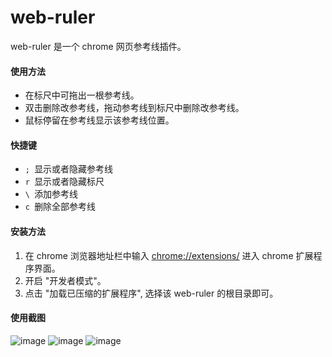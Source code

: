 # web-ruler

web-ruler 是一个 chrome 网页参考线插件。

#### 使用方法
* 在标尺中可拖出一根参考线。
* 双击删除改参考线，拖动参考线到标尺中删除改参考线。
* 鼠标停留在参考线显示该参考线位置。

#### 快捷键
* `; `显示或者隐藏参考线
* `r `显示或者隐藏标尺
* `\ `添加参考线
* `c `删除全部参考线

#### 安装方法
1. 在 chrome 浏览器地址栏中输入 [chrome://extensions/](chrome://extensions/) 进入 chrome 扩展程序界面。
2. 开启 "开发者模式"。 
3. 点击 "加载已压缩的扩展程序", 选择该 web-ruler 的根目录即可。

#### 使用截图
![image](http://note.youdao.com/yws/public/resource/a9e9f12fe3e0053af358255324c6fd0a/xmlnote/2051F09CC406449F8AB0F0F2873DEBFD/2078)
![image](http://note.youdao.com/yws/public/resource/a9e9f12fe3e0053af358255324c6fd0a/xmlnote/80FC0AD2C4AC4BFCBA8BA55ED1E24C68/2081)
![image](http://note.youdao.com/yws/public/resource/a9e9f12fe3e0053af358255324c6fd0a/xmlnote/1DFF7FAB113441A69B41FF0E4BF1716E/2080)
